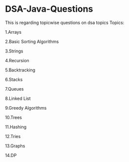 # DSA-Java-Questions
This is regarding topicwise questions on dsa topics
Topics:

1.Arrays

2.Basic Sorting Algorithms

3.Strings

4.Recursion

5.Backtracking

6.Stacks

7.Queues

8.Linked List

9.Greedy Algorithms

10.Trees

11.Hashing

12.Tries

13.Graphs 

14.DP
